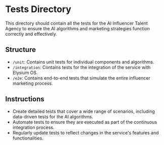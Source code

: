 # Tests Directory

This directory should contain all the tests for the AI Influencer Talent Agency to ensure the AI algorithms and marketing strategies function correctly and effectively.

## Structure
- `/unit`: Contains unit tests for individual components and algorithms.
- `/integration`: Contains tests for the integration of the service with Elysium OS.
- `/e2e`: Contains end-to-end tests that simulate the entire influencer marketing process.

## Instructions
- Create detailed tests that cover a wide range of scenarios, including data-driven tests for the AI algorithms.
- Automate tests to ensure they are executed as part of the continuous integration process.
- Regularly update tests to reflect changes in the service's features and functionalities.
